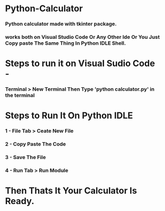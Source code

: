 # Python-Calculator

### Python calculator made with tkinter package.
### works both on Visual Studio Code Or Any Other Ide Or You Just Copy paste The Same Thing In Python IDLE Shell.

# Steps to run it on Visual Sudio Code - 

### Terminal > New Terminal Then Type 'python calculator.py' in the terminal

# Steps to Run It On Python IDLE

### 1 - File Tab > Ceate New File
### 2 - Copy Paste The Code
### 3 - Save The File
### 4 - Run Tab > Run Module

# Then Thats It Your Calculator Is Ready.
